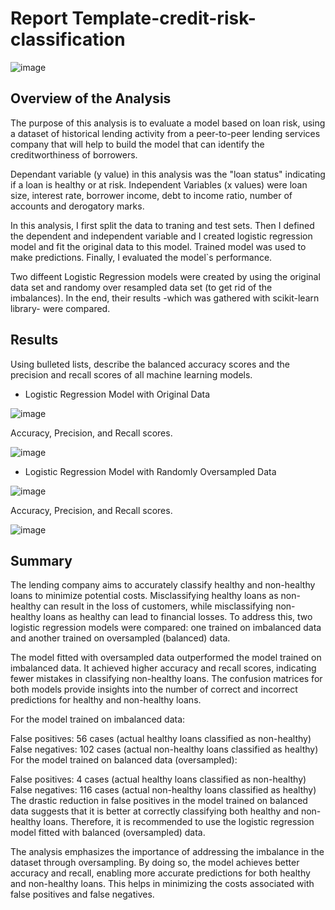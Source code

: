 # Report Template-credit-risk-classification
![image](https://github.com/Marce1301/credit-risk-classification/assets/119386031/85093334-ffd3-4257-9118-05ef76d6beea)

## Overview of the Analysis

The purpose of this analysis is to evaluate a model based on loan risk, using a dataset of historical lending activity from a peer-to-peer lending services company that will help to build the model that can identify the creditworthiness of borrowers.

Dependant variable (y value) in this analysis was the "loan status" indicating if a loan is healthy or at risk.
Independent Variables (x values) were loan size, interest rate, borrower income, debt to income ratio, number of accounts and derogatory marks.

In this analysis, I first split the data to traning and test sets. Then I defined the dependent and independent variable and I created logistic regression model and fit the original data to this model. Trained model was used to make predictions. Finally, I evaluated the model`s performance.

Two diffeent Logistic Regression models were created by using the original data set and randomy over resampled data set (to get rid of the imbalances). In the end, their results -which was gathered with scikit-learn library- were compared.

## Results

Using bulleted lists, describe the balanced accuracy scores and the precision and recall scores of all machine learning models.

* Logistic Regression Model with Original Data

![image](https://github.com/Marce1301/credit-risk-classification/assets/119386031/78d589b2-dbc1-40c0-bf5c-36988d874992)

 Accuracy, Precision, and Recall scores.

![image](https://github.com/Marce1301/credit-risk-classification/assets/119386031/5b3c60e1-5aff-42e5-a0ff-cea3c02f8c5e)

* Logistic Regression Model with Randomly Oversampled Data

![image](https://github.com/Marce1301/credit-risk-classification/assets/119386031/e3004fc2-2df3-49ba-8599-96c9db698e03)

 Accuracy, Precision, and Recall scores.

![image](https://github.com/Marce1301/credit-risk-classification/assets/119386031/d0d7e65c-4b36-4857-a8e7-e65511781a41)

## Summary

The lending company aims to accurately classify healthy and non-healthy loans to minimize potential costs. Misclassifying healthy loans as non-healthy can result in the loss of customers, while misclassifying non-healthy loans as healthy can lead to financial losses. To address this, two logistic regression models were compared: one trained on imbalanced data and another trained on oversampled (balanced) data.

The model fitted with oversampled data outperformed the model trained on imbalanced data. It achieved higher accuracy and recall scores, indicating fewer mistakes in classifying non-healthy loans. The confusion matrices for both models provide insights into the number of correct and incorrect predictions for healthy and non-healthy loans.

For the model trained on imbalanced data:

False positives: 56 cases (actual healthy loans classified as non-healthy)
False negatives: 102 cases (actual non-healthy loans classified as healthy)
For the model trained on balanced data (oversampled):

False positives: 4 cases (actual healthy loans classified as non-healthy)
False negatives: 116 cases (actual non-healthy loans classified as healthy)
The drastic reduction in false positives in the model trained on balanced data suggests that it is better at correctly classifying both healthy and non-healthy loans. Therefore, it is recommended to use the logistic regression model fitted with balanced (oversampled) data.

The analysis emphasizes the importance of addressing the imbalance in the dataset through oversampling. By doing so, the model achieves better accuracy and recall, enabling more accurate predictions for both healthy and non-healthy loans. This helps in minimizing the costs associated with false positives and false negatives.

